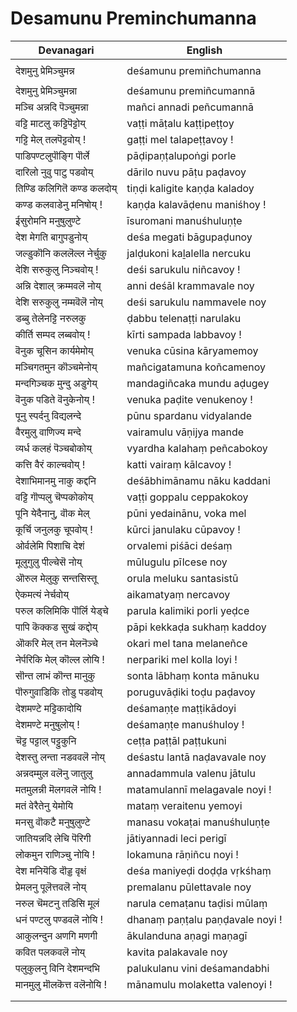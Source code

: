 # Desamunu Preminchumanna

| Devanagari | English |
| ------ | ------ |
|  |  |
| देशमुनु प्रेमिञ्चुमन्न   | deśamunu premiñchumanna   |
|  |  |
| देशमुनु प्रेमिञ्चुमन्ना   | deśamunu premiñcumannā   |
| मञ्चि अन्नदि पॆञ्चुमन्ना   | mañci annadi peñcumannā   |
| वट्टि माटलु कट्टिपॆट्टोय्   | vaṭṭi māṭalu kaṭṭipeṭṭoy   |
| गट्टि मेल् तलपॆट्टवोय् !   | gaṭṭi mel talapeṭṭavoy !   |
| पाडिपण्टलुपॊङ्गि पॊर्ले   | pāḍipaṇṭalupoṅgi porle   |
| दारिलो नुवु पाटु पडवोय्   | dārilo nuvu pāṭu paḍavoy   |
| तिण्डि कलिगितॆ कण्ड कलदोय्   | tiṇḍi kaligite kaṇḍa kaladoy   |
| कण्ड कलवाडेनु मनिषोय् !   | kaṇḍa kalavāḍenu maniśhoy !   |
| ईसुरोमनि मनुषुलुण्टे   | īsuromani manuśhuluṇṭe   |
| देश मेगति बागुपडुनोय्   | deśa megati bāgupaḍunoy   |
| जल्डुकॊनि कललॆल्ल नेर्चुकु   | jalḍukoni kaḻalella nercuku   |
| देशि सरुकुलु निञ्चवोय् !   | deśi sarukulu niñcavoy !   |
| अन्नि देशाल् क्रम्मवलॆ नोय्   | anni deśāl krammavale noy   |
| देशि सरुकुलु नम्मवॆलॆ नोय्   | deśi sarukulu nammavele noy   |
| डब्बु तेलेनट्टि नरुलकु   | ḍabbu telenaṭṭi narulaku   |
| कीर्ति सम्पद लब्बवोय् !   | kīrti sampada labbavoy !   |
| वॆनुक चूसिन कार्यमेमोय्   | venuka cūsina kāryamemoy   |
| मञ्चिगतमुन कॊञ्चमेनोय्   | mañcigatamuna koñcamenoy   |
| मन्दगिञ्चक मुन्दु अडुगेय्   | mandagiñcaka mundu aḍugey   |
| वॆनुक पडिते वॆनुकेनोय् !   | venuka paḍite venukenoy !   |
| पूनु स्पर्दनु विद्यलन्दे   | pūnu spardanu vidyalande   |
| वैरमुलु वाणिज्य मन्दे   | vairamulu vāṇijya mande   |
| व्यर्ध कलहं पॆञ्चबोकोय्   | vyardha kalahaṃ peñcabokoy   |
| कत्ति वैरं काल्चवोय् !   | katti vairaṃ kālcavoy !   |
| देशाभिमानमु नाकु कद्दनि   | deśābhimānamu nāku kaddani   |
| वट्टि गॊप्पलु चॆप्पकोकोय्   | vaṭṭi goppalu ceppakokoy   |
| पूनि येदैनानु, वॊक मेल्   | pūni yedainānu, voka mel   |
| कूर्चि जनुलकु चूपवोय् !   | kūrci janulaku cūpavoy !   |
| ओर्वलेमि पिशाचि देशं   | orvalemi piśāci deśaṃ   |
| मूलुगुलु पील्चेसॆ नोय्   | mūlugulu pīlcese noy   |
| ऒरुल मेलुकु सन्तसिस्तू   | orula meluku santasistū   |
| ऐकमत्यं नेर्चवोय्   | aikamatyaṃ nercavoy   |
| परुल कलिमिकि पॊर्लि येड्चे   | parula kalimiki porli yeḍce   |
| पापि कॆक्कड सुखं कद्दोय्   | pāpi kekkaḍa sukhaṃ kaddoy   |
| ऒकरि मेल् तन मेलनॆञ्चे   | okari mel tana melaneñce   |
| नेर्परिकि मेल् कॊल्ल लोयि !   | nerpariki mel kolla loyi !   |
| सॊन्त लाभं कॊन्त मानुकु   | sonta lābhaṃ konta mānuku   |
| पॊरुगुवाडिकि तोडु पडवोय्   | poruguvāḍiki toḍu paḍavoy   |
| देशमण्टे मट्टिकादोयि   | deśamaṇṭe maṭṭikādoyi   |
| देशमण्टे मनुषुलोय् !   | deśamaṇṭe manuśhuloy !   |
| चॆट्ट पट्टाल् पट्टुकुनि   | ceṭṭa paṭṭāl paṭṭukuni   |
| देशस्तु लन्ता नडववलॆ नोय्   | deśastu lantā naḍavavale noy   |
| अन्नदम्मुल वलॆनु जातुलु   | annadammula valenu jātulu   |
| मतमुलन्नी मॆलगवलॆ नोयि !   | matamulannī melagavale noyi !   |
| मतं वेरैतेनु येमोयि   | mataṃ veraitenu yemoyi   |
| मनसु वॊकटै मनुषुलुण्टे   | manasu vokaṭai manuśhuluṇṭe   |
| जातियन्नदि लेचि पॆरिगी   | jātiyannadi leci perigī   |
| लोकमुन राणिञ्चु नोयि !   | lokamuna rāṇiñcu noyi !   |
| देश मनियॆडि दॊड्ड वृक्षं   | deśa maniyeḍi doḍḍa vṛkśhaṃ   |
| प्रेमलनु पूलॆत्तवलॆ नोय्   | premalanu pūlettavale noy   |
| नरुल चॆमटनु तडिसि मूलं   | narula cemaṭanu taḍisi mūlaṃ   |
| धनं पण्टलु पण्डवलॆ नोयि !   | dhanaṃ paṇṭalu paṇḍavale noyi !   |
| आकुलन्दुन अणगि मणगी   | ākulanduna aṇagi maṇagī   |
| कवित पलकवलॆ नोय्   | kavita palakavale noy   |
| पलुकुलनु विनि देशमन्दभि   | palukulanu vini deśamandabhi   |
| मानमुलु मॊलकॆत्त वलॆनोयि !   | mānamulu molaketta valenoyi !   |
|  |  |
|  |  |

